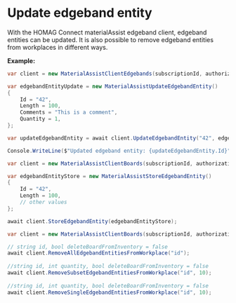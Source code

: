 # Update edgeband entity

With the HOMAG Connect materialAssist edgeband client, edgeband entities can be updated. 
It is also possible to remove edgeband entities from workplaces in different ways.

<strong>Example:</strong>

```csharp
var client = new MaterialAssistClientEdgebands(subscriptionId, authorizationKey);

var edgebandEntityUpdate = new MaterialAssistUpdateEdgebandEntity()
{
    Id = "42",
    Length = 100,
    Comments = "This is a comment",
    Quantity = 1,
};

var updateEdgebandEntity = await client.UpdateEdgebandEntity("42", edgebandEntityUpdate);

Console.WriteLine($"Updated edgeband entity: {updateEdgebandEntity.Id}");
```

```csharp
var client = new MaterialAssistClientBoards(subscriptionId, authorizationKey);

var edgebandEntityStore = new MaterialAssistStoreEdgebandEntity()
{
    Id = "42",
    Length = 100,
    // other values
};

await client.StoreEdgebandEntity(edgebandEntityStore);
```

```csharp
var client = new MaterialAssistClientBoards(subscriptionId, authorizationKey);

// string id, bool deleteBoardFromInventory = false
await client.RemoveAllEdgebandEntitiesFromWorkplace("id");
       
//string id, int quantity, bool deleteBoardFromInventory = false
await client.RemoveSubsetEdgebandEntitiesFromWorkplace("id", 10);
        
//string id, int quantity, bool deleteBoardFromInventory = false
await client.RemoveSingleEdgebandEntitiesFromWorkplace("id", 10);
```
